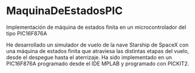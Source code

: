 # MaquinaDeEstadosPIC
Implementación de máquina de estados finita en un microcontrolador del tipo PIC16F876A

He desarrollado un simulador de vuelo de la nave Starship de SpaceX con una máquina de estados finita que atraviesa las distintas etapas del vuelo, desde el despegue hasta el aterrizaje. Ha sido implementado en un PIC16F876A programado desde el IDE MPLAB y programado con PICKIT2.
